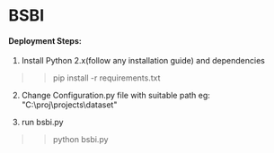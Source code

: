 # BSBI

#### Deployment Steps:
1) Install Python 2.x(follow any installation guide) and dependencies
  >> pip install -r requirements.txt
2) Change Configuration.py file with suitable path
eg: "C:\\proj\\projects\\dataset"

3) run bsbi.py
  >> python bsbi.py
